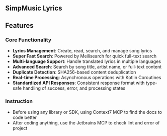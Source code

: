 ## SimpMusic Lyrics
## Features

### Core Functionality

- **Lyrics Management**: Create, read, search, and manage song lyrics
- **Super Fast Search**: Powered by Meilisearch for quick full-text search
- **Multi-language Support**: Handle translated lyrics in multiple languages
- **Advanced Search**: Search by song title, artist name, or full-text content
- **Duplicate Detection**: SHA256-based content deduplication
- **Real-time Processing**: Asynchronous operations with Kotlin Coroutines
- **Standardized API Responses**: Consistent response format with type-safe handling of success, error, and processing
  states

### Instruction
- Before using any library or SDK, using Context7 MCP to find the docs to code better
- After coding anything, use the Jetbrains MCP to check lint and error of project
